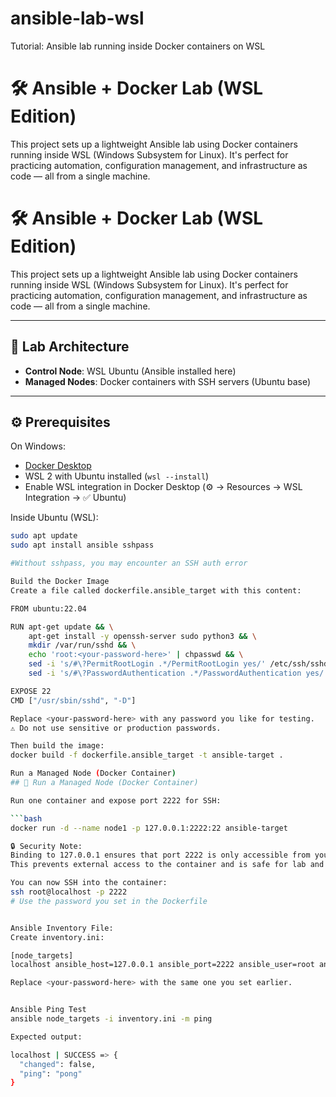 # ansible-lab-wsl
Tutorial: Ansible lab running inside Docker containers on WSL

# 🛠️ Ansible + Docker Lab (WSL Edition)

This project sets up a lightweight Ansible lab using Docker containers running inside WSL (Windows Subsystem for Linux). It's perfect for practicing automation, configuration management, and infrastructure as code — all from a single machine.

# 🛠️ Ansible + Docker Lab (WSL Edition)

This project sets up a lightweight Ansible lab using Docker containers running inside WSL (Windows Subsystem for Linux). It's perfect for practicing automation, configuration management, and infrastructure as code — all from a single machine.

---

## 🚀 Lab Architecture

- **Control Node**: WSL Ubuntu (Ansible installed here)
- **Managed Nodes**: Docker containers with SSH servers (Ubuntu base)

---

## ⚙️ Prerequisites

On Windows:

- [Docker Desktop](https://www.docker.com/products/docker-desktop)
- WSL 2 with Ubuntu installed (`wsl --install`)
- Enable WSL integration in Docker Desktop (⚙️ → Resources → WSL Integration → ✅ Ubuntu)

Inside Ubuntu (WSL):

```bash
sudo apt update
sudo apt install ansible sshpass

#Without sshpass, you may encounter an SSH auth error

Build the Docker Image
Create a file called dockerfile.ansible_target with this content:

FROM ubuntu:22.04

RUN apt-get update && \
    apt-get install -y openssh-server sudo python3 && \
    mkdir /var/run/sshd && \
    echo 'root:<your-password-here>' | chpasswd && \
    sed -i 's/#\?PermitRootLogin .*/PermitRootLogin yes/' /etc/ssh/sshd_config && \
    sed -i 's/#\?PasswordAuthentication .*/PasswordAuthentication yes/' /etc/ssh/sshd_config

EXPOSE 22
CMD ["/usr/sbin/sshd", "-D"]

Replace <your-password-here> with any password you like for testing.
⚠️ Do not use sensitive or production passwords.

Then build the image:
docker build -f dockerfile.ansible_target -t ansible-target .

Run a Managed Node (Docker Container)
## 🐳 Run a Managed Node (Docker Container)

Run one container and expose port 2222 for SSH:

```bash
docker run -d --name node1 -p 127.0.0.1:2222:22 ansible-target

🔒 Security Note:
Binding to 127.0.0.1 ensures that port 2222 is only accessible from your local machine.
This prevents external access to the container and is safe for lab and testing environments.

You can now SSH into the container:
ssh root@localhost -p 2222
# Use the password you set in the Dockerfile


Ansible Inventory File:
Create inventory.ini:

[node_targets]
localhost ansible_host=127.0.0.1 ansible_port=2222 ansible_user=root ansible_password=<your-password-here> ansible_ssh_common_args='-o StrictHostKeyChecking=no'

Replace <your-password-here> with the same one you set earlier.


Ansible Ping Test
ansible node_targets -i inventory.ini -m ping

Expected output:

localhost | SUCCESS => {
  "changed": false,
  "ping": "pong"
}
